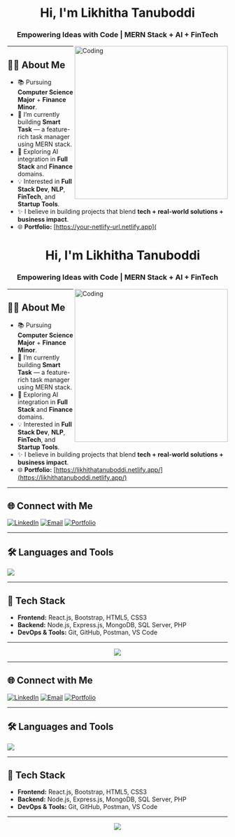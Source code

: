 <h1 align="center">Hi, I'm Likhitha Tanuboddi</h1>
<h3 align="center">Empowering Ideas with Code | MERN Stack + AI + FinTech</h3>

<img align="right" alt="Coding" width="350" src="https://cdn.dribbble.com/users/1162077/screenshots/5403918/media/8f20f2c8f97c0ef10c6fb25a7fca6510.gif">

---

## 👩‍💻 About Me

- 📚 Pursuing **Computer Science Major** + **Finance Minor**.
- 🔭 I’m currently building **Smart Task** — a feature-rich task manager using MERN stack.
- 🌱 Exploring AI integration in **Full Stack** and **Finance** domains.
- 💡 Interested in **Full Stack Dev**, **NLP**, **FinTech**, and **Startup Tools**.
- ✨ I believe in building projects that blend **tech + real-world solutions + business impact**.
- 🌐 **Portfolio:** [https://your-netlify-url.netlify.app](<h1 align="center">Hi, I'm Likhitha Tanuboddi</h1>
<h3 align="center">Empowering Ideas with Code | MERN Stack + AI + FinTech</h3>

<img align="right" alt="Coding" width="350" src="https://cdn.dribbble.com/users/1162077/screenshots/5403918/media/8f20f2c8f97c0ef10c6fb25a7fca6510.gif">

---

## 👩‍💻 About Me

- 📚 Pursuing **Computer Science Major** + **Finance Minor**.
- 🔭 I’m currently building **Smart Task** — a feature-rich task manager using MERN stack.
- 🌱 Exploring AI integration in **Full Stack** and **Finance** domains.
- 💡 Interested in **Full Stack Dev**, **NLP**, **FinTech**, and **Startup Tools**.
- ✨ I believe in building projects that blend **tech + real-world solutions + business impact**.
- 🌐 **Portfolio:** [https://likhithatanuboddi.netlify.app/](https://likhithatanuboddi.netlify.app/)

---

## 🌐 Connect with Me

[![LinkedIn](https://img.shields.io/badge/-LinkedIn-blue?logo=linkedin&logoColor=white)](https://www.linkedin.com/in/likhitha-tanuboddi-05a34a289/)
[![Email](https://img.shields.io/badge/-Email-red?logo=gmail&logoColor=white)](mailto:your.email@example.com)
[![Portfolio](https://img.shields.io/badge/-Portfolio-black?logo=vercel&logoColor=white)](https://likhithatanuboddi.netlify.app/)

---

## 🛠️ Languages and Tools

<p>
  <img src="https://skillicons.dev/icons?i=react,nodejs,express,mongodb,js,php,html,css,bootstrap,figma,git,github,mysql,py" />
</p>

---

## 💼 Tech Stack

- **Frontend:** React.js, Bootstrap, HTML5, CSS3  
- **Backend:** Node.js, Express.js, MongoDB, SQL Server, PHP  
- **DevOps & Tools:** Git, GitHub, Postman, VS Code

---

<p align="center">
  <img src="https://capsule-render.vercel.app/api?type=waving&color=gradient&height=100&section=footer"/>
</p>

---

## 🌐 Connect with Me

[![LinkedIn](https://img.shields.io/badge/-LinkedIn-blue?logo=linkedin&logoColor=white)](https://www.linkedin.com/in/likhitha-tanuboddi-05a34a289/)
[![Email](https://img.shields.io/badge/-Email-red?logo=gmail&logoColor=white)](mailto:your.email@example.com)
[![Portfolio](https://img.shields.io/badge/-Portfolio-black?logo=vercel&logoColor=white)](https://your-netlify-url.netlify.app)

---

## 🛠️ Languages and Tools

<p>
  <img src="https://skillicons.dev/icons?i=react,nodejs,express,mongodb,js,php,html,css,bootstrap,figma,git,github,mysql,py" />
</p>

---

## 💼 Tech Stack

- **Frontend:** React.js, Bootstrap, HTML5, CSS3  
- **Backend:** Node.js, Express.js, MongoDB, SQL Server, PHP  
- **DevOps & Tools:** Git, GitHub, Postman, VS Code

---

<p align="center">
  <img src="https://capsule-render.vercel.app/api?type=waving&color=gradient&height=100&section=footer"/>
</p>
